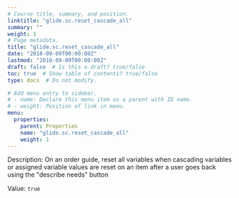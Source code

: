 ```yaml
---
# Course title, summary, and position.
linktitle: "glide.sc.reset_cascade_all"
summary: ""
weight: 1
# Page metadata.
title: "glide.sc.reset_cascade_all"
date: "2018-09-09T00:00:00Z"
lastmod: "2018-09-09T00:00:00Z"
draft: false  # Is this a draft? true/false
toc: true  # Show table of contents? true/false
type: docs  # Do not modify.

# Add menu entry to sidebar.
# - name: Declare this menu item as a parent with ID name.
# - weight: Position of link in menu.
menu:
  properties:
    parent: Properties
    name: "glide.sc.reset_cascade_all"
    weight: 1
---
```


Description: On an order guide, reset all variables when cascading variables or assigned variable values are reset on an item after a user goes back using the "describe needs" button


Value: `true`